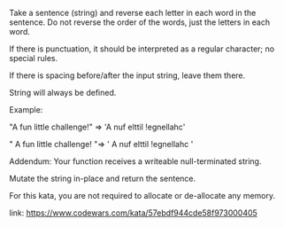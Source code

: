 Take a sentence (string) and reverse each letter in each word in the sentence. Do not reverse the order of the words, just the letters in each word.

If there is punctuation, it should be interpreted as a regular character; no special rules.

If there is spacing before/after the input string, leave them there.

String will always be defined.

Example:

"A fun little challenge!" => 'A nuf elttil !egnellahc'

" A fun little challenge! "=> ' A nuf elttil !egnellahc '

Addendum: Your function receives a writeable null-terminated string.

Mutate the string in-place and return the sentence.

For this kata, you are not required to allocate or de-allocate any memory.


link: https://www.codewars.com/kata/57ebdf944cde58f973000405